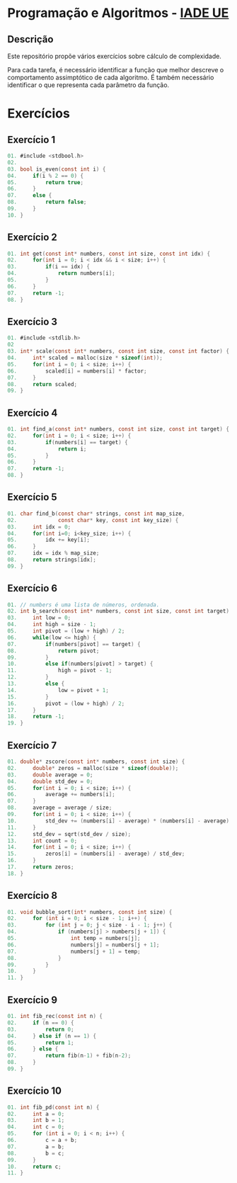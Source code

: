 # Programação e Algoritmos - [IADE UE](https://www.iade.europeia.pt/)

## Descrição

Este repositório propõe vários exercícios sobre cálculo de complexidade.

Para cada tarefa, é necessário identificar a função que melhor descreve o comportamento assimptótico de cada algoritmo. É também necessário identificar o que representa cada parâmetro da função.

# Exercícios

## Exercício 1

```C
01. #include <stdbool.h> 
02. 
03. bool is_even(const int i) {
04.     if(i % 2 == 0) {
05.         return true;
06.     }
07.     else {
08.         return false;
09.     }
10. }
```

## Exercício 2

```C
01. int get(const int* numbers, const int size, const int idx) {
02.     for(int i = 0; i < idx && i < size; i++) {
03.         if(i == idx) {
04.             return numbers[i];
05.         }
06.     }
07.     return -1;
08. }
```

## Exercício 3

```C
01. #include <stdlib.h>
02
03. int* scale(const int* numbers, const int size, const int factor) {
04.     int* scaled = malloc(size * sizeof(int));
05.     for(int i = 0; i < size; i++) {
06.         scaled[i] = numbers[i] * factor;
07.     }
08.     return scaled;
09. }
```

## Exercício 4

```C
01. int find_a(const int* numbers, const int size, const int target) {
02.     for(int i = 0; i < size; i++) {
03.         if(numbers[i] == target) {
04.             return i;
05.         }
06.     }
07.     return -1;
08. }
```

## Exercício 5

```C
01. char find_b(const char* strings, const int map_size, 
02.             const char* key, const int key_size) {
03.     int idx = 0;
04.     for(int i=0; i<key_size; i++) {
05.         idx += key[i];
06.     }
07.     idx = idx % map_size;
08.     return strings[idx];
09. }
```

## Exercício 6

```C
01. // numbers é uma lista de números, ordenada.
02. int b_search(const int* numbers, const int size, const int target) {
03.     int low = 0;
04.     int high = size - 1;
05.     int pivot = (low + high) / 2;
06.     while(low <= high) {
07.         if(numbers[pivot] == target) {
08.             return pivot;
09.         }
10.         else if(numbers[pivot] > target) {
11.             high = pivot - 1;
12.         }
13.         else {
14.             low = pivot + 1;
15.         }
16.         pivot = (low + high) / 2;
17.     }
18.     return -1;
19. }
```

## Exercício 7

```C
01. double* zscore(const int* numbers, const int size) {
02.     double* zeros = malloc(size * sizeof(double));
03.     double average = 0;
04.     double std_dev = 0;
05.     for(int i = 0; i < size; i++) {
06.         average += numbers[i];
07.     }
08.     average = average / size;
09.     for(int i = 0; i < size; i++) {
10.         std_dev += (numbers[i] - average) * (numbers[i] - average);
11.     }
12.     std_dev = sqrt(std_dev / size);
13.     int count = 0;
14.     for(int i = 0; i < size; i++) {
15.         zeros[i] = (numbers[i] - average) / std_dev;
16.     }
17.     return zeros;
18. }
```

## Exercício 8

```C
01. void bubble_sort(int* numbers, const int size) {
02.     for (int i = 0; i < size - 1; i++) {
03.         for (int j = 0; j < size - i - 1; j++) {
04.             if (numbers[j] > numbers[j + 1]) {
05.                 int temp = numbers[j];
06.                 numbers[j] = numbers[j + 1];
07.                 numbers[j + 1] = temp;
08.             }
09.         }
10.     }
11. }
```

## Exercício 9

```C
01. int fib_rec(const int n) {
02.     if (n == 0) {
03.         return 0;
04.     } else if (n == 1) {
05.         return 1;
06.     } else {
07.         return fib(n-1) + fib(n-2);
08.     }
09. }
```

## Exercício 10

```C
01. int fib_pd(const int n) {
02.     int a = 0;
03.     int b = 1;
04.     int c = 0;
05.     for (int i = 0; i < n; i++) {
06.         c = a + b;
07.         a = b;
08.         b = c;
09.     }
10.     return c;
11. }
```
